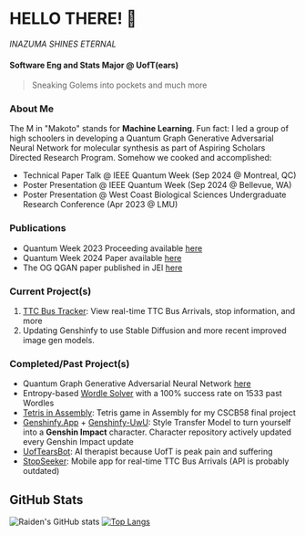 # HELLO THERE! 👋
*INAZUMA SHINES ETERNAL* 

#### Software Eng and Stats Major @ UofT(ears)
> Sneaking Golems into pockets and much more

### About Me  
The M in "Makoto" stands for  **Machine Learning**. Fun fact: I led a group of high schoolers in developing a Quantum Graph Generative Adversarial Neural Network for molecular synthesis as part of Aspiring Scholars Directed Research Program. Somehow we cooked and accomplished:
- Technical Paper Talk @ IEEE Quantum Week (Sep 2024 @ Montreal, QC)
- Poster Presentation @ IEEE Quantum Week (Sep 2024 @ Bellevue, WA)
- Poster Presentation @ West Coast Biological Sciences Undergraduate Research Conference (Apr 2023 @ LMU)

### Publications
- Quantum Week 2023 Proceeding available [here](https://ieeexplore.ieee.org/document/10313850) 
- Quantum Week 2024 Paper available [here](https://replay.dropbox.com/project/pid_rp:AAAAANG4lKGujHlMkFWN9JJU-R9gOh5YPK1YCx3X1n1NyYwA/video/pid_rv:AAAAAJolA3ikDaDaxG8P_rXnj5ULG8nyMaNEFXoLr9ztMD3Z)
- The OG QGAN paper published in JEI [here](https://emerginginvestigators.org/articles/22-143)

### Current Project(s)
1. [TTC Bus Tracker](https://wheresmybus.vercel.app): View real-time TTC Bus Arrivals, stop information, and more    
2. Updating Genshinfy to use Stable Diffusion and more recent improved image gen models.
     

  
### Completed/Past Project(s)
- Quantum Graph Generative Adversarial Neural Network [here](https://github.com/Raiden-Makoto/QWGraphGAN-GP)
- Entropy-based [Wordle Solver](https://42cummer-entropywordlesolver.hf.space/) with a 100% success rate on 1533 past Wordles
- [Tetris in Assembly](https://github.com/Raiden-Makoto/Tetris): Tetris game in Assembly for my CSCB58 final project
- [Genshinfy.App](https://github.com/Raiden-Makoto/genshinfy-app) + [Genshinfy-UwU](https://github.com/Raiden-Makoto/Genshinfy-UwU): Style Transfer Model to turn yourself into a **Genshin Impact** character. Character repository actively updated every Genshin Impact update
- [UofTearsBot](https://uoftearsbot.vercel.app/): AI therapist because UofT is peak pain and suffering
- [StopSeeker](https://github.com/Raiden-Makoto/stopseeker): Mobile app for real-time TTC Bus Arrivals (API is probably outdated)

## GitHub Stats
![Raiden's GitHub stats](https://github-readme-stats.vercel.app/api?username=Raiden-Makoto&show_icons=true&theme=highcontrast)
[![Top Langs](https://github-readme-stats.vercel.app/api/top-langs/?username=Raiden-Makoto&theme=highcontrast)](https://github.com/anuraghazra/github-readme-stats)

